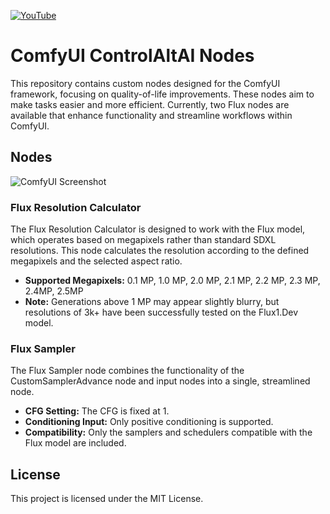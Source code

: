 [![YouTube](https://gseth.com/images/YouTube_Logo_2017?style=for-the-badge&logo=youtube&logoColor=white)](https://www.youtube.com/@controlaltai)

# ComfyUI ControlAltAI Nodes

This repository contains custom nodes designed for the ComfyUI framework, focusing on quality-of-life improvements. These nodes aim to make tasks easier and more efficient. Currently, two Flux nodes are available that enhance functionality and streamline workflows within ComfyUI.

## Nodes

![ComfyUI Screenshot](https://gseth.com/images/SNAG-3894.png)

### Flux Resolution Calculator

The Flux Resolution Calculator is designed to work with the Flux model, which operates based on megapixels rather than standard SDXL resolutions. This node calculates the resolution according to the defined megapixels and the selected aspect ratio.

- **Supported Megapixels:** 0.1 MP, 1.0 MP, 2.0 MP, 2.1 MP, 2.2 MP, 2.3 MP, 2.4MP, 2.5MP
- **Note:** Generations above 1 MP may appear slightly blurry, but resolutions of 3k+ have been successfully tested on the Flux1.Dev model.

### Flux Sampler

The Flux Sampler node combines the functionality of the CustomSamplerAdvance node and input nodes into a single, streamlined node.

- **CFG Setting:** The CFG is fixed at 1.
- **Conditioning Input:** Only positive conditioning is supported.
- **Compatibility:** Only the samplers and schedulers compatible with the Flux model are included.

## License

This project is licensed under the MIT License.
